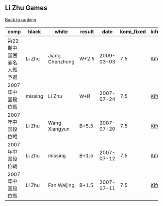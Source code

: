 ## Li Zhu Games

[Back to ranking](index.md)




| **comp** | **black** | **white** | **result** | **date** | **komi_fixed** | **kifu** | 
| --- | --- | --- | --- | --- | --- | --- |
| 第22期中国囲碁名人戦予選 | Li Zhu | Jiang Chenzhong | W+2.5 | 2009-03-03 | 7.5 | [Kifu](https://kifudepot.net/kifucontents.php?id=LAcWPlrWyzYWvpV%2FTRobkQ%3D%3D) | 
| 2007年中国段位戦 | missing | Li Zhu | W+R | 2007-07-24 | 7.5 | [Kifu](https://kifudepot.net/kifucontents.php?id=yvbNkMQx4I9ESkXsJGCg0Q%3D%3D) | 
| 2007年中国段位戦 | Li Zhu | Wang Xiangyun | B+5.5 | 2007-07-20 | 7.5 | [Kifu](https://kifudepot.net/kifucontents.php?id=DUao0eRCfBlF68ciUU8Y6w%3D%3D) | 
| 2007年中国段位戦 | Li Zhu | missing | B+1.5 | 2007-07-12 | 7.5 | [Kifu](https://kifudepot.net/kifucontents.php?id=THtnp53LPJ%2BAHoFSTUvQyQ%3D%3D) | 
| 2007年中国段位戦 | Li Zhu | Fan Weijing | B+1.5 | 2007-07-11 | 7.5 | [Kifu](https://kifudepot.net/kifucontents.php?id=Rhjx7z2Rbaj597VMA6z1zg%3D%3D) |




